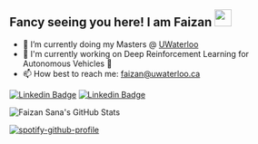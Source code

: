 ## Fancy seeing you here! I am Faizan <img src="https://raw.githubusercontent.com/aemmadi/aemmadi/master/wave.gif" width="30">


- 🔭 I’m currently doing my Masters @ [UWaterloo](https://uwaterloo.ca/)
- 🌱 I'm currently working on Deep Reinforcement Learning for Autonomous Vehicles 🚙
- 📫 How best to reach me: faizan@uwaterloo.ca

[![Linkedin Badge](https://img.shields.io/badge/-faizansana-blue?style=flat-square&logo=Linkedin&logoColor=white&link=https://www.linkedin.com/in/faizansana/)](https://www.linkedin.com/in/faizansana/)
[![Linkedin Badge](https://img.shields.io/badge/-faizan@uwaterloo.ca-blue?style=flat-square&logo=Microsoft-Outlook&logoColor=white&link=mailto:faizan@uwaterloo.ca)](mailto:faizan@uwaterloo.ca)


![Faizan Sana's GitHub Stats](https://github-readme-stats.vercel.app/api?username=faizansana&show_icons=true&title_color=fff&icon_color=79ff97&text_color=9f9f9f&bg_color=151515&count_private=true)

[![spotify-github-profile](https://spotify-github-profile.vercel.app/api/view?uid=wzugcpvlb1ajg84t3bhvs0d0u&cover_image=true&theme=default&show_offline=true&background_color=121212&interchange=true&bar_color=53b14f&bar_color_cover=false)](https://spotify-github-profile.vercel.app/api/view?uid=wzugcpvlb1ajg84t3bhvs0d0u&redirect=true)

<!--
**faizansana/faizansana** is a ✨ _special_ ✨ repository because its `README.md` (this file) appears on your GitHub profile.

Here are some ideas to get you started:

- 🔭 I’m currently working on ...
- 🌱 I’m currently learning ...
- 👯 I’m looking to collaborate on ...
- 🤔 I’m looking for help with ...
- 💬 Ask me about ...
- 📫 How to reach me: ...
- 😄 Pronouns: ...
- ⚡ Fun fact: ...
-->
